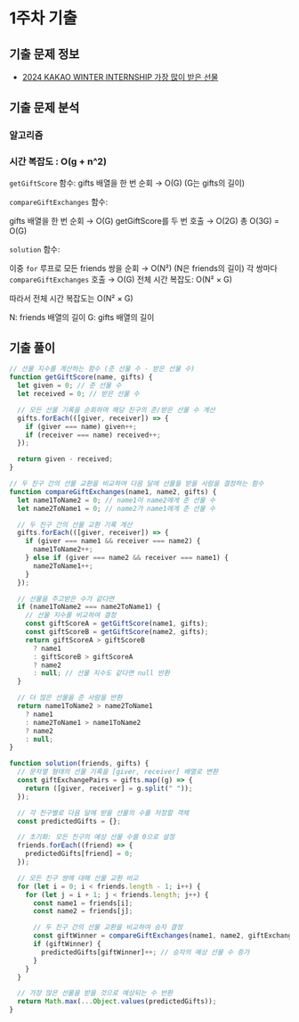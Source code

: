 # 1주차 기출

## 기출 문제 정보

- [2024 KAKAO WINTER INTERNSHIP 가장 많이 받은 선물](https://school.programmers.co.kr/learn/courses/30/lessons/258712)

## 기출 문제 분석

### 알고리즘

### 시간 복잡도 : O(g + n^2)

`getGiftScore` 함수: gifts 배열을 한 번 순회 → O(G) (G는 gifts의 길이)

`compareGiftExchanges` 함수:

gifts 배열을 한 번 순회 → O(G)
getGiftScore를 두 번 호출 → O(2G)
총 O(3G) = O(G)

`solution` 함수:

이중 `for` 루프로 모든 friends 쌍을 순회 → O(N²) (N은 friends의 길이)
각 쌍마다 `compareGiftExchanges` 호출 → O(G)
전체 시간 복잡도: O(N² × G)

따라서 전체 시간 복잡도는 O(N² × G)

N: friends 배열의 길이
G: gifts 배열의 길이

## 기출 풀이

```javascript
// 선물 지수를 계산하는 함수 (준 선물 수 - 받은 선물 수)
function getGiftScore(name, gifts) {
  let given = 0; // 준 선물 수
  let received = 0; // 받은 선물 수

  // 모든 선물 기록을 순회하며 해당 친구의 준/받은 선물 수 계산
  gifts.forEach(([giver, receiver]) => {
    if (giver === name) given++;
    if (receiver === name) received++;
  });

  return given - received;
}

// 두 친구 간의 선물 교환을 비교하여 다음 달에 선물을 받을 사람을 결정하는 함수
function compareGiftExchanges(name1, name2, gifts) {
  let name1ToName2 = 0; // name1이 name2에게 준 선물 수
  let name2ToName1 = 0; // name2가 name1에게 준 선물 수

  // 두 친구 간의 선물 교환 기록 계산
  gifts.forEach(([giver, receiver]) => {
    if (giver === name1 && receiver === name2) {
      name1ToName2++;
    } else if (giver === name2 && receiver === name1) {
      name2ToName1++;
    }
  });

  // 선물을 주고받은 수가 같다면
  if (name1ToName2 === name2ToName1) {
    // 선물 지수를 비교하여 결정
    const giftScoreA = getGiftScore(name1, gifts);
    const giftScoreB = getGiftScore(name2, gifts);
    return giftScoreA > giftScoreB
      ? name1
      : giftScoreB > giftScoreA
      ? name2
      : null; // 선물 지수도 같다면 null 반환
  }

  // 더 많은 선물을 준 사람을 반환
  return name1ToName2 > name2ToName1
    ? name1
    : name2ToName1 > name1ToName2
    ? name2
    : null;
}

function solution(friends, gifts) {
  // 문자열 형태의 선물 기록을 [giver, receiver] 배열로 변환
  const giftExchangePairs = gifts.map((g) => {
    return ([giver, receiver] = g.split(" "));
  });

  // 각 친구별로 다음 달에 받을 선물의 수를 저장할 객체
  const predictedGifts = {};

  // 초기화: 모든 친구의 예상 선물 수를 0으로 설정
  friends.forEach((friend) => {
    predictedGifts[friend] = 0;
  });

  // 모든 친구 쌍에 대해 선물 교환 비교
  for (let i = 0; i < friends.length - 1; i++) {
    for (let j = i + 1; j < friends.length; j++) {
      const name1 = friends[i];
      const name2 = friends[j];

      // 두 친구 간의 선물 교환을 비교하여 승자 결정
      const giftWinner = compareGiftExchanges(name1, name2, giftExchangePairs);
      if (giftWinner) {
        predictedGifts[giftWinner]++; // 승자의 예상 선물 수 증가
      }
    }
  }

  // 가장 많은 선물을 받을 것으로 예상되는 수 반환
  return Math.max(...Object.values(predictedGifts));
}
```
